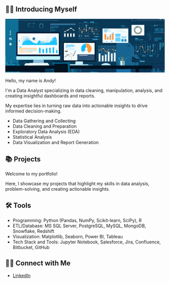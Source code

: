 ## 🙋‍♂️ **Introducing Myself**

![image_alt](https://github.com/andyalwaysok/andyalwaysok/blob/d6b3a9e6ebe977e66e0f00b7ebc43745fc2b4e0a/data%20analyst.jpg)

Hello, my name is Andy! 

I'm a Data Analyst specializing in data cleaning, manipulation, analysis, and creating insightful dashboards and reports. 

My expertise lies in turning raw data into actionable insights to drive informed decision-making.

- Data Gathering and Collecting
- Data Cleaning and Preparation
- Exploratory Data Analysis (EDA)
- Statistical Analysis
- Data Visualization and Report Generation

## 📚 **Projects**

Welcome to my portfolio!

Here, I showcase my projects that highlight my skills in data analysis, problem-solving, and creating actionable insights.

## 🛠️ **Tools**
- Programming:          Python (Pandas, NumPy, Scikit-learn, SciPy), R
- ETL/Database:         MS SQL Server, PostgreSQL, MySQL, MongoDB, Snowflake, Redshift
- Visualization:        Matplotlib, Seaborn, Power BI, Tableau
- Tech Stack and Tools: Jupyter Notebook, Salesforce, Jira, Confluence, Bitbucket, GitHub

## 👋🏻 **Connect with Me**
- [LinkedIn](https://www.linkedin.com/in/andyyoon7/)
